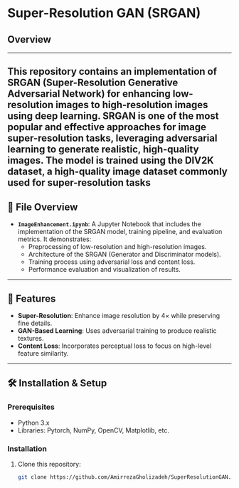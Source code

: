 # Super-Resolution GAN (SRGAN)

## Overview
---
This repository contains an implementation of SRGAN (Super-Resolution Generative Adversarial Network) for enhancing low-resolution images to high-resolution images using deep learning. SRGAN is one of the most popular and effective approaches for image super-resolution tasks, leveraging adversarial learning to generate realistic, high-quality images.
The model is trained using the DIV2K dataset, a high-quality image dataset commonly used for super-resolution tasks
---

## 📂 File Overview
- **`ImageEnhancement.ipynb`**: 
  A Jupyter Notebook that includes the implementation of the SRGAN model, training pipeline, and evaluation metrics. It demonstrates:
  - Preprocessing of low-resolution and high-resolution images.
  - Architecture of the SRGAN (Generator and Discriminator models).
  - Training process using adversarial loss and content loss.
  - Performance evaluation and visualization of results.

---

## 🚀 Features
- **Super-Resolution**: Enhance image resolution by 4× while preserving fine details.
- **GAN-Based Learning**: Uses adversarial training to produce realistic textures.
- **Content Loss**: Incorporates perceptual loss to focus on high-level feature similarity.

---

## 🛠️ Installation & Setup

### Prerequisites
- Python 3.x
- Libraries: Pytorch, NumPy, OpenCV, Matplotlib, etc.

### Installation
1. Clone this repository:
   ```bash
   git clone https://github.com/AmirrezaGholizadeh/SuperResolutionGAN.git
